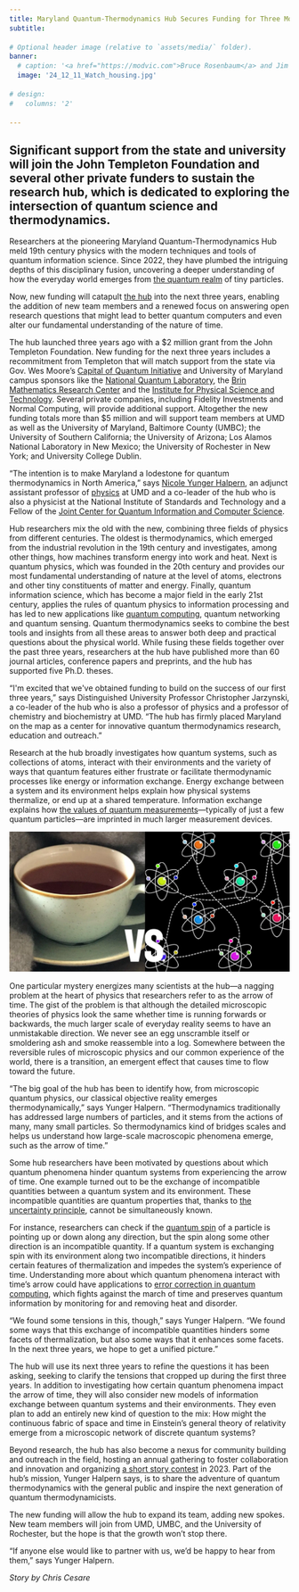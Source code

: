 ```yaml
---
title: Maryland Quantum-Thermodynamics Hub Secures Funding for Three More Years
subtitle:

# Optional header image (relative to `assets/media/` folder).
banner:
  # caption: '<a href="https://modvic.com">Bruce Rosenbaum</a> and Jim Su'
  image: '24_12_11_Watch_housing.jpg'

# design:
#   columns: '2'

---
```


## Significant support from the state and university will join the John Templeton Foundation and several other private funders to sustain the research hub, which is dedicated to exploring the intersection of quantum science and thermodynamics.

Researchers at the pioneering Maryland Quantum-Thermodynamics Hub meld 19th century physics with the modern techniques and tools of quantum information science. Since 2022, they have plumbed the intriguing depths of this disciplinary fusion, uncovering a deeper understanding of how the everyday world emerges from [the quantum realm](https://quantumatlas.umd.edu/entry/quantum-classical/) of tiny particles.

Now, new funding will catapult [the hub](https://qtd-hub.umd.edu/) into the next three years, enabling the addition of new team members and a renewed focus on answering open research questions that might lead to better quantum computers and even alter our fundamental understanding of the nature of time.

The hub launched three years ago with a $2 million grant from the John Templeton Foundation. New funding for the next three years includes a recommitment from Templeton that will match support from the state via Gov. Wes Moore’s [Capital of Quantum Initiative](https://today.umd.edu/building-the-capital-of-quantum) and University of Maryland campus sponsors like the [National Quantum Laboratory](https://qlab.umd.edu/), the [Brin Mathematics Research Center](https://brinmrc.umd.edu/) and the [Institute for Physical Science and Technology](https://ipst.umd.edu/). Several private companies, including Fidelity Investments and Normal Computing, will provide additional support. Altogether the new funding totals more than $5 million and will support team members at UMD as well as the University of Maryland, Baltimore County (UMBC); the University of Southern California; the University of Arizona; Los Alamos National Laboratory in New Mexico; the University of Rochester in New York; and University College Dublin.

“The intention is to make Maryland a lodestone for quantum thermodynamics in North America,” says [Nicole Yunger Halpern](https://umdphysics.umd.edu/people/faculty/adjunct-faculty/item/1705-yunger-halpern-nicole.html), an adjunct assistant professor of [physics](https://www.umdphysics.umd.edu/) at UMD and a co-leader of the hub who is also a physicist at the National Institute of Standards and Technology and a Fellow of the [Joint Center for Quantum Information and Computer Science](https://quics.umd.edu/).

Hub researchers mix the old with the new, combining three fields of physics from different centuries. The oldest is thermodynamics, which emerged from the industrial revolution in the 19th century and investigates, among other things, how machines transform energy into work and heat. Next is quantum physics, which was founded in the 20th century and provides our most fundamental understanding of nature at the level of atoms, electrons and other tiny constituents of matter and energy. Finally, quantum information science, which has become a major field in the early 21st century, applies the rules of quantum physics to information processing and has led to new applications like [quantum computing](https://quantumatlas.umd.edu/entry/quantum-computing/), quantum networking and quantum sensing. Quantum thermodynamics seeks to combine the best tools and insights from all these areas to answer both deep and practical questions about the physical world. While fusing these fields together over the past three years, researchers at the hub have published more than 60 journal articles, conference papers and preprints, and the hub has supported five Ph.D. theses.

“I'm excited that we've obtained funding to build on the success of our first three years,” says Distinguished University Professor Christopher Jarzynski, a co-leader of the hub who is also a professor of physics and a professor of chemistry and biochemistry at UMD. “The hub has firmly placed Maryland on the map as a center for innovative quantum thermodynamics research, education and outreach.”

Research at the hub broadly investigates how quantum systems, such as collections of atoms, interact with their environments and the variety of ways that quantum features either frustrate or facilitate thermodynamic processes like energy or information exchange. Energy exchange between a system and its environment helps explain how physical systems thermalize, or end up at a shared temperature. Information exchange explains how [the values of quantum measurements](https://quantumatlas.umd.edu/entry/measurement/)—typically of just a few quantum particles—are imprinted in much larger measurement devices.

![](Page_curves.webp)

One particular mystery energizes many scientists at the hub—a nagging problem at the heart of physics that researchers refer to as the arrow of time. The gist of the problem is that although the detailed microscopic theories of physics look the same whether time is running forwards or backwards, the much larger scale of everyday reality seems to have an unmistakable direction. We never see an egg unscramble itself or smoldering ash and smoke reassemble into a log. Somewhere between the reversible rules of microscopic physics and our common experience of the world, there is a transition, an emergent effect that causes time to flow toward the future.

“The big goal of the hub has been to identify how, from microscopic quantum physics, our classical objective reality emerges thermodynamically,” says Yunger Halpern. “Thermodynamics traditionally has addressed large numbers of particles, and it stems from the actions of many, many small particles. So thermodynamics kind of bridges scales and helps us understand how large-scale macroscopic phenomena emerge, such as the arrow of time.”

Some hub researchers have been motivated by questions about which quantum phenomena hinder quantum systems from experiencing the arrow of time. One example turned out to be the exchange of incompatible quantities between a quantum system and its environment. These incompatible quantities are quantum properties that, thanks to [the uncertainty principle](https://quantumatlas.umd.edu/entry/uncertainty-principle/), cannot be simultaneously known.

For instance, researchers can check if the [quantum spin](https://quantumatlas.umd.edu/entry/spin/) of a particle is pointing up or down along any direction, but the spin along some other direction is an incompatible quantity. If a quantum system is exchanging spin with its environment along two incompatible directions, it hinders certain features of thermalization and impedes the system’s experience of time. Understanding more about which quantum phenomena interact with time’s arrow could have applications to [error correction in quantum computing](https://quantumatlas.umd.edu/entry/error-correction/), which fights against the march of time and preserves quantum information by monitoring for and removing heat and disorder. 

“We found some tensions in this, though,” says Yunger Halpern. “We found some ways that this exchange of incompatible quantities hinders some facets of thermalization, but also some ways that it enhances some facets. In the next three years, we hope to get a unified picture.”

The hub will use its next three years to refine the questions it has been asking, seeking to clarify the tensions that cropped up during the first three years. In addition to investigating how certain quantum phenomena impact the arrow of time, they will also consider new models of information exchange between quantum systems and their environments. They even plan to add an entirely new kind of question to the mix: How might the continuous fabric of space and time in Einstein’s general theory of relativity emerge from a microscopic network of discrete quantum systems?

Beyond research, the hub has also become a nexus for community building and outreach in the field, hosting an annual gathering to foster collaboration and innovation and organizing [a short story contest](https://qtd-hub.umd.edu/contest/) in 2023. Part of the hub’s mission, Yunger Halpern says, is to share the adventure of quantum thermodynamics with the general public and inspire the next generation of quantum thermodynamicists.

The new funding will allow the hub to expand its team, adding new spokes. New team members will join from UMD, UMBC, and the University of Rochester, but the hope is that the growth won’t stop there.

“If anyone else would like to partner with us, we’d be happy to hear from them,” says Yunger Halpern.

*Story by Chris Cesare*